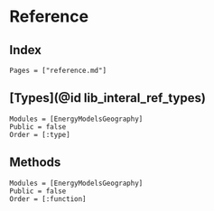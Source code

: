 # Reference

## Index
```@index
Pages = ["reference.md"]
```

## [Types](@id lib_interal_ref_types)
```@autodocs
Modules = [EnergyModelsGeography]
Public = false
Order = [:type]
```

## Methods
```@autodocs
Modules = [EnergyModelsGeography]
Public = false
Order = [:function]
```
